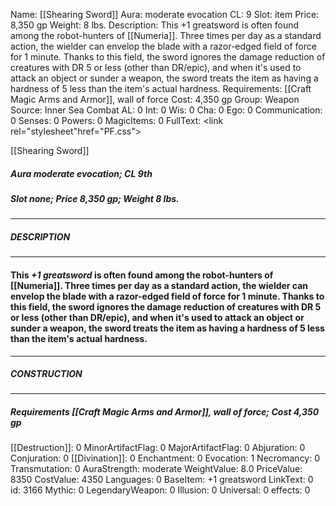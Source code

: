 Name: [[Shearing Sword]]
Aura: moderate evocation
CL: 9
Slot: item
Price: 8,350 gp
Weight: 8 lbs.
Description: This +1 greatsword is often found among the robot-hunters of [[Numeria]]. Three times per day as a standard action, the wielder can envelop the blade with a razor-edged field of force for 1 minute. Thanks to this field, the sword ignores the damage reduction of creatures with DR 5 or less (other than DR/epic), and when it's used to attack an object or sunder a weapon, the sword treats the item as having a hardness of 5 less than the item's actual hardness.
Requirements: [[Craft Magic Arms and Armor]], wall of force
Cost: 4,350 gp
Group: Weapon
Source: Inner Sea Combat
AL: 0
Int: 0
Wis: 0
Cha: 0
Ego: 0
Communication: 0
Senses: 0
Powers: 0
MagicItems: 0
FullText: <link rel="stylesheet"href="PF.css"><div class="heading"><p class="alignleft">[[Shearing Sword]]</p><div style="clear: both;"></div></div><div><h5><b>Aura </b>moderate evocation; <b>CL </b>9th</h5><h5><b>Slot </b>none; <b>Price </b>8,350 gp; <b>Weight </b>8 lbs.</h5></div><hr/><div><h5><b>DESCRIPTION</b></h5></div><hr/><div><h4><p>This <i>+1 greatsword</i> is often found among the robot-hunters of [[Numeria]]. Three times per day as a standard action, the wielder can envelop the blade with a razor-edged field of force for 1 minute. Thanks to this field, the sword ignores the damage reduction of creatures with DR 5 or less (other than DR/epic), and when it's used to attack an object or sunder a weapon, the sword treats the item as having a hardness of 5 less than the item's actual hardness.</p></h4></div><hr/><div><h5><b>CONSTRUCTION</b></h5></div><hr/><div><h5><b>Requirements </b>[[Craft Magic Arms and Armor]], <i>wall of force</i>; <b>Cost </b>4,350 gp</h5></div>
[[Destruction]]: 0
MinorArtifactFlag: 0
MajorArtifactFlag: 0
Abjuration: 0
Conjuration: 0
[[Divination]]: 0
Enchantment: 0
Evocation: 1
Necromancy: 0
Transmutation: 0
AuraStrength: moderate
WeightValue: 8.0
PriceValue: 8350
CostValue: 4350
Languages: 0
BaseItem: +1 greatsword
LinkText: 0
id: 3166
Mythic: 0
LegendaryWeapon: 0
Illusion: 0
Universal: 0
effects: 0
